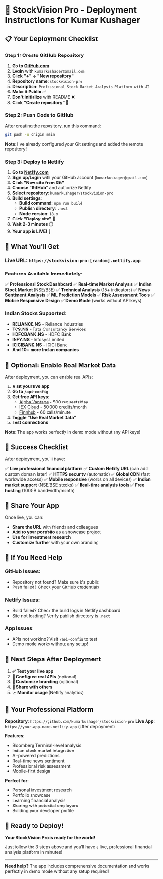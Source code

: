 # 🚀 StockVision Pro - Deployment Instructions for Kumar Kushager

## 📋 **Your Deployment Checklist**

### **Step 1: Create GitHub Repository**
1. **Go to [GitHub.com](https://github.com)** 
2. **Login** with `kumarkushager@gmail.com`
3. **Click "+" → "New repository"**
4. **Repository name**: `stockvision-pro`
5. **Description**: `Professional Stock Market Analysis Platform with AI`
6. **Make it Public** ✅
7. **Don't initialize** with README ❌
8. **Click "Create repository"** 🎯

### **Step 2: Push Code to GitHub**
After creating the repository, run this command:

```bash
git push -u origin main
```

**Note**: I've already configured your Git settings and added the remote repository!

### **Step 3: Deploy to Netlify**
1. **Go to [Netlify.com](https://netlify.com)**
2. **Sign up/Login** with your GitHub account (`kumarkushager@gmail.com`)
3. **Click "New site from Git"**
4. **Choose "GitHub"** and authorize Netlify
5. **Select repository**: `kumarkushager/stockvision-pro`
6. **Build settings**:
   - **Build command**: `npm run build`
   - **Publish directory**: `.next`
   - **Node version**: `18.x`
7. **Click "Deploy site"** 🚀
8. **Wait 2-3 minutes** ⏱️
9. **Your app is LIVE!** 🎉

## 🎯 **What You'll Get**

### **Live URL**: `https://stockvision-pro-[random].netlify.app`

### **Features Available Immediately**:
✅ **Professional Stock Dashboard**
✅ **Real-time Market Analysis** 
✅ **Indian Stock Market** (NSE/BSE)
✅ **Technical Analysis** (15+ indicators)
✅ **News Sentiment Analysis**
✅ **ML Prediction Models**
✅ **Risk Assessment Tools**
✅ **Mobile Responsive Design**
✅ **Demo Mode** (works without API keys)

### **Indian Stocks Supported**:
- **RELIANCE.NS** - Reliance Industries
- **TCS.NS** - Tata Consultancy Services  
- **HDFCBANK.NS** - HDFC Bank
- **INFY.NS** - Infosys Limited
- **ICICIBANK.NS** - ICICI Bank
- **And 10+ more Indian companies**

## 🔧 **Optional: Enable Real Market Data**

After deployment, you can enable real APIs:

1. **Visit your live app**
2. **Go to `/api-config`**
3. **Get free API keys**:
   - [Alpha Vantage](https://www.alphavantage.co/support/#api-key) - 500 requests/day
   - [IEX Cloud](https://iexcloud.io/pricing) - 50,000 credits/month
   - [Finnhub](https://finnhub.io/pricing) - 60 calls/minute
4. **Toggle "Use Real Market Data"**
5. **Test connections**

**Note**: The app works perfectly in demo mode without any API keys!

## 🎉 **Success Checklist**

After deployment, you'll have:

✅ **Live professional financial platform**
✅ **Custom Netlify URL** (can add custom domain later)
✅ **HTTPS security** (automatic)
✅ **Global CDN** (fast worldwide access)
✅ **Mobile responsive** (works on all devices)
✅ **Indian market support** (NSE/BSE stocks)
✅ **Real-time analysis tools**
✅ **Free hosting** (100GB bandwidth/month)

## 📱 **Share Your App**

Once live, you can:
- **Share the URL** with friends and colleagues
- **Add to your portfolio** as a showcase project
- **Use for investment research**
- **Customize further** with your own branding

## 🚨 **If You Need Help**

### **GitHub Issues**:
- Repository not found? Make sure it's public
- Push failed? Check your GitHub credentials

### **Netlify Issues**:
- Build failed? Check the build logs in Netlify dashboard
- Site not loading? Verify publish directory is `.next`

### **App Issues**:
- APIs not working? Visit `/api-config` to test
- Demo mode works without any setup!

## 🎯 **Next Steps After Deployment**

1. **✅ Test your live app**
2. **🔧 Configure real APIs** (optional)
3. **🎨 Customize branding** (optional)
4. **📱 Share with others**
5. **📈 Monitor usage** (Netlify analytics)

## 🌟 **Your Professional Platform**

**Repository**: `https://github.com/kumarkushager/stockvision-pro`
**Live App**: `https://your-app-name.netlify.app` (after deployment)

**Features**:
- Bloomberg Terminal-level analysis
- Indian stock market integration
- AI-powered predictions
- Real-time news sentiment
- Professional risk assessment
- Mobile-first design

**Perfect for**:
- Personal investment research
- Portfolio showcase
- Learning financial analysis
- Sharing with potential employers
- Building your developer profile

## 🚀 **Ready to Deploy!**

**Your StockVision Pro is ready for the world!**

Just follow the 3 steps above and you'll have a live, professional financial analysis platform in minutes!

---

**Need help?** The app includes comprehensive documentation and works perfectly in demo mode without any setup required!
